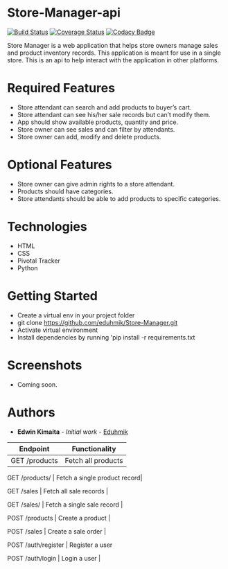
# Store-Manager-api
[![Build Status](https://travis-ci.org/eduhmik/Store-Manager-api.svg?branch=ft-auth-jwt-api-161342719)](https://travis-ci.org/eduhmik/Store-Manager-api)
[![Coverage Status](https://coveralls.io/repos/github/eduhmik/Store-Manager-api/badge.svg?branch=ft-auth-jwt-api-161342719)](https://coveralls.io/github/eduhmik/Store-Manager-api?branch=master)
[![Codacy Badge](https://api.codacy.com/project/badge/Grade/883774545d4244c292db2f22d18eac1e)](https://www.codacy.com/app/eduhmik/Store-Manager-api?utm_source=github.com&amp;utm_medium=referral&amp;utm_content=eduhmik/Store-Manager-api&amp;utm_campaign=Badge_Grade)


Store Manager is a web application that helps store owners manage sales and product inventory records. This application is meant for use in a single store. This is an api to help interact with the application in other platforms.

# Required Features
* Store attendant can search and add products to buyer’s cart.
* Store attendant can see his/her sale records but can’t modify them.
* App should show available products, quantity and price.
* Store owner can see sales and can filter by attendants.
* Store owner can add, modify and delete products.

# Optional Features
* Store owner can give admin rights to a store attendant.
* Products should have categories.
* Store attendants should be able to add products to specific categories.

# Technologies
* HTML
* CSS
* Pivotal Tracker
* Python

# Getting Started
* Create a virtual env in your project folder
* git clone https://github.com/eduhmik/Store-Manager.git
* Activate virtual environment
* Install dependencies by running 'pip install -r requirements.txt

# Screenshots
* Coming soon.

# Authors
* **Edwin Kimaita** - *Initial work* - [Eduhmik](https://github.com/Eduhmik)




Endpoint                   | Functionality                |
-------------------------- | -----------------------------|
GET /products              | Fetch all products           |

GET /products/<productId>  | Fetch a single product record|

GET /sales                 | Fetch all sale records       |

GET /sales/<saleId>        | Fetch a single sale record   |

POST /products             | Create a product             |

POST /sales                | Create a sale order          |

POST /auth/register        | Register a user

POST /auth/login           | Login a user                 |

